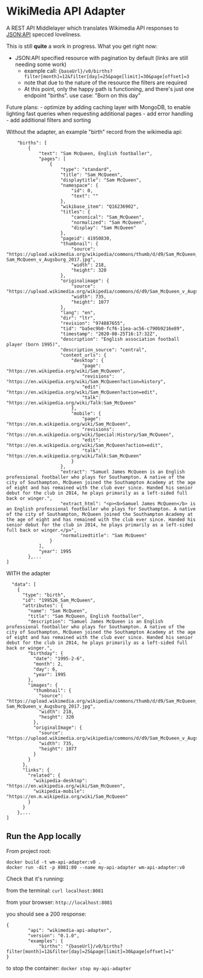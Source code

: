 # WikiMedia API Adapter
A REST API Middlelayer which translates Wikimedia API responses to [JSON:API](https://jsonapi.org/) specced loveliness.

This is still **quite** a work in progress.
What you get right now:
* JSON:API specified resource with pagination by default (links are still needing some work) 
    - example call: `{baseUrl}/v0/births?filter[month]=12&filter[day]=25&page[limit]=30&page[offset]=3`
    - note that due to the nature of the resource the filters are required
    - At this point, only the happy path is functioning, and there's just one endpoint "births".
      use case: "Born on this day"

Future plans:
    - optimize by adding caching layer with MongoDB, to enable lighting fast queries when requesting additional pages 
    - add error handling
    - add additional filters and sorting


Without the adapter, an example "birth" record from the wikimedia api:  
```{
    "births": [
        {
            "text": "Sam McQueen, English footballer",
            "pages": [
                {
                    "type": "standard",
                    "title": "Sam_McQueen",
                    "displaytitle": "Sam McQueen",
                    "namespace": {
                        "id": 0,
                        "text": ""
                    },
                    "wikibase_item": "Q16236902",
                    "titles": {
                        "canonical": "Sam_McQueen",
                        "normalized": "Sam McQueen",
                        "display": "Sam McQueen"
                    },
                    "pageid": 41950830,
                    "thumbnail": {
                        "source": "https://upload.wikimedia.org/wikipedia/commons/thumb/d/d9/Sam_McQueen_v_Augsburg_2017.jpg/218px-Sam_McQueen_v_Augsburg_2017.jpg",
                        "width": 218,
                        "height": 320
                    },
                    "originalimage": {
                        "source": "https://upload.wikimedia.org/wikipedia/commons/d/d9/Sam_McQueen_v_Augsburg_2017.jpg",
                        "width": 735,
                        "height": 1077
                    },
                    "lang": "en",
                    "dir": "ltr",
                    "revision": "974887655",
                    "tid": "ba5ec9b0-fcf6-11ea-ac56-c790b9216e89",
                    "timestamp": "2020-08-25T16:17:32Z",
                    "description": "English association football player (born 1995)",
                    "description_source": "central",
                    "content_urls": {
                        "desktop": {
                            "page": "https://en.wikipedia.org/wiki/Sam_McQueen",
                            "revisions": "https://en.wikipedia.org/wiki/Sam_McQueen?action=history",
                            "edit": "https://en.wikipedia.org/wiki/Sam_McQueen?action=edit",
                            "talk": "https://en.wikipedia.org/wiki/Talk:Sam_McQueen"
                        },
                        "mobile": {
                            "page": "https://en.m.wikipedia.org/wiki/Sam_McQueen",
                            "revisions": "https://en.m.wikipedia.org/wiki/Special:History/Sam_McQueen",
                            "edit": "https://en.m.wikipedia.org/wiki/Sam_McQueen?action=edit",
                            "talk": "https://en.m.wikipedia.org/wiki/Talk:Sam_McQueen"
                        }
                    },
                    "extract": "Samuel James McQueen is an English professional footballer who plays for Southampton. A native of the city of Southampton, McQueen joined the Southampton Academy at the age of eight and has remained with the club ever since. Handed his senior debut for the club in 2014, he plays primarily as a left-sided full back or winger.",
                    "extract_html": "<p><b>Samuel James McQueen</b> is an English professional footballer who plays for Southampton. A native of the city of Southampton, McQueen joined the Southampton Academy at the age of eight and has remained with the club ever since. Handed his senior debut for the club in 2014, he plays primarily as a left-sided full back or winger.</p>",
                    "normalizedtitle": "Sam McQueen"
                }
            ],
            "year": 1995
        },...
]
```

WITH the adapter
```{
  "data": [
    {
      "type": "birth",
      "id": "199526_Sam_McQueen",
      "attributes": {
        "name": "Sam McQueen",
        "title": "Sam McQueen, English footballer",
        "description": "Samuel James McQueen is an English professional footballer who plays for Southampton. A native of the city of Southampton, McQueen joined the Southampton Academy at the age of eight and has remained with the club ever since. Handed his senior debut for the club in 2014, he plays primarily as a left-sided full back or winger.",
        "birthday": {
          "date": "1995-2-6",
          "month": 2,
          "day": 6,
          "year": 1995
        },
        "images": {
          "thumbnail": {
            "source": "https://upload.wikimedia.org/wikipedia/commons/thumb/d/d9/Sam_McQueen_v_Augsburg_2017.jpg/218px-Sam_McQueen_v_Augsburg_2017.jpg",
            "width": 218,
            "height": 320
          },
          "originalImage": {
            "source": "https://upload.wikimedia.org/wikipedia/commons/d/d9/Sam_McQueen_v_Augsburg_2017.jpg",
            "width": 735,
            "height": 1077
          }
        }
      },
      "links": {
        "related": {
          "wikipedia-desktop": "https://en.wikipedia.org/wiki/Sam_McQueen",
          "wikipedia-mobile": "https://en.m.wikipedia.org/wiki/Sam_McQueen"
        }
      }
    },...
]
```
## Run the App locally
From project root:
```
docker build -t wm-api-adapter:v0 .
docker run -dit -p 8081:80 --name my-api-adapter wm-api-adapter:v0
```

Check that it's running:

from the terminal: `curl localhost:8081`

from your browser: `http://localhost:8081`

you should see a 200 response: 
```
{
        "api": "wikimedia-api-adapter",
        "version": "0.1.0",
        "examples": { 
            "births": "{baseUrl}/v0/births?filter[month]=12&filter[day]=25&page[limit]=30&page[offset]=1" 
}
```
to stop the container:
`docker stop my-api-adapter`


